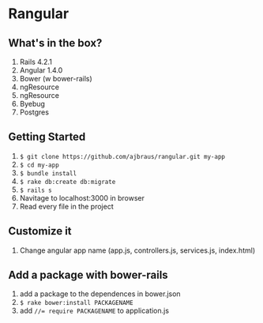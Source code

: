 # Rangular

## What's in the box?

1. Rails 4.2.1
2. Angular 1.4.0
3. Bower (w bower-rails)
4. ngResource
5. ngResource 
6. Byebug
7. Postgres

## Getting Started

1. ```$ git clone https://github.com/ajbraus/rangular.git my-app```
2. ```$ cd my-app```
3. ```$ bundle install```
4. ```$ rake db:create db:migrate```
4. ```$ rails s```
5. Navitage to localhost:3000 in browser
6. Read every file in the project

## Customize it

1. Change angular app name (app.js, controllers.js, services.js, index.html)

## Add a package with bower-rails

1. add a package to the dependences in bower.json
2. ```$ rake bower:install PACKAGENAME```
3. add ```//= require PACKAGENAME``` to application.js
